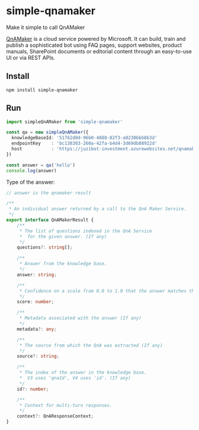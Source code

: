 # simple-qnamaker

Make it simple to call QnAMaker

[QnAMaker](https://www.qnamaker.ai/) is a cloud service powered by Microsoft. It can build, train and publish a sophisticated bot using FAQ pages, support websites, product manuals, SharePoint documents or editorial content through an easy-to-use UI or via REST APIs.

## Install

```shell
npm install simple-qnamaker
```

## Run

```ts
import simpleQnAMaker from 'simple-qnamaker'

const qa = new simpleQnAMaker({
  knowledgeBaseId: '51762d0d-96b0-4888-82f3-a0230bbb8b3d'
  endpointKey    : 'bc138303-260a-42fa-b4d4-3d69db88922d'
  host           : 'https://juzibot-investment.azurewebsites.net/qnamaker'
})

const answer = qa('hello')
console.log(answer)
```

Type of the answer:

```ts
// answer is the qnamaker result

/**
 * An individual answer returned by a call to the QnA Maker Service.
 */
export interface QnAMakerResult {
    /**
     * The list of questions indexed in the QnA Service
     *  for the given answer. (If any)
     */
    questions?: string[];

    /**
     * Answer from the knowledge base.
     */
    answer: string;

    /**
     * Confidence on a scale from 0.0 to 1.0 that the answer matches the users intent.
     */
    score: number;

    /**
     * Metadata associated with the answer (If any)
     */
    metadata?: any;

    /**
     * The source from which the QnA was extracted (If any)
     */
    source?: string;

    /**
     * The index of the answer in the knowledge base.
     *  V3 uses 'qnaId', V4 uses 'id'. (If any)
     */
    id?: number;

    /**
     * Context for multi-turn responses.
     */
    context?: QnAResponseContext;
}
```
